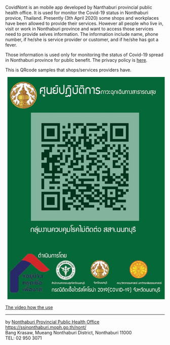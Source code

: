 CovidNont is an mobile app developed by Nanthaburi provincial public health office. It is used for monitor the Covid-19 status in Nonthaburi provice, Thailand. Presently (3th April 2020) some shops and workplaces have been allowed to provide their services. However all people who live in, visit or work in Nonthaburi province and want to access those services need to provide selves information. The information include name, phone number, if he/she is service provider or customer, and if he/she has got a fever.

Those information is used only for monitoring the status of Covid-19 spread in Nonthaburi province for public benefit.
The privacy policy is [here](policy).

This is QRcode samples that shops/services providers have.

![](./doc/0b3b5ca2ee682bd53df971bca50886cf.png)


[The video how the use](./doc/use-video-20200504-a.mov)


---
by [Nonthaburi Provincial Public Health Office](https://ssjnonthaburi.moph.go.th/nont/)<br>
https://ssjnonthaburi.moph.go.th/nont/</br>
Bang Krasaw, Mueang Nonthaburi District, Nonthaburi 11000<br>
TEL: 02 950 3071
